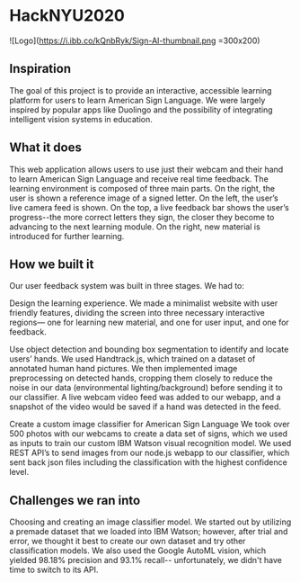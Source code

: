 # HackNYU2020

![Logo](https://i.ibb.co/kQnbRyk/Sign-AI-thumbnail.png =300x200)

## Inspiration
The goal of this project is to provide an interactive, accessible learning platform for users to learn American Sign Language. We were largely inspired by popular apps like Duolingo and the possibility of integrating intelligent vision systems in education.

## What it does
This web application allows users to use just their webcam and their hand to learn American Sign Language and receive real time feedback. The learning environment is composed of three main parts. On the right, the user is shown a reference image of a signed letter. On the left, the user’s live camera feed is shown. On the top, a live feedback bar shows the user’s progress--the more correct letters they sign, the closer they become to advancing to the next learning module. On the right, new material is introduced for further learning.

## How we built it
Our user feedback system was built in three stages. We had to:

Design the learning experience.
We made a minimalist website with user friendly features, dividing the screen into three necessary interactive regions— one for learning new material, and one for user input, and one for feedback.

Use object detection and bounding box segmentation to identify and locate users’ hands.
We used Handtrack.js, which trained on a dataset of annotated human hand pictures. We then implemented image preprocessing on detected hands, cropping them closely to reduce the noise in our data (environmental lighting/background) before sending it to our classifier. A live webcam video feed was added to our webapp, and a snapshot of the video would be saved if a hand was detected in the feed.

Create a custom image classifier for American Sign Language
We took over 500 photos with our webcams to create a data set of signs, which we used as inputs to train our custom IBM Watson visual recognition model. We used REST API’s to send images from our node.js webapp to our classifier, which sent back json files including the classification with the highest confidence level.

## Challenges we ran into
Choosing and creating an image classifier model. We started out by utilizing a premade dataset that we loaded into IBM Watson; however, after trial and error, we thought it best to create our own dataset and try other classification models. We also used the Google AutoML vision, which yielded 98.18% precision and 93.1% recall-- unfortunately, we didn't have time to switch to its API.
